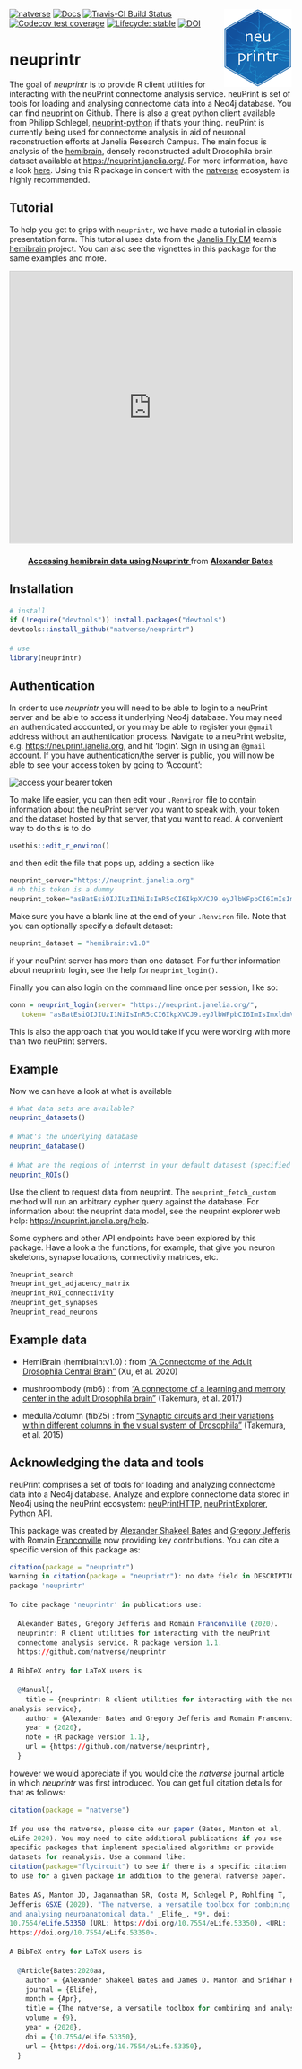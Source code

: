 <!-- README.md is generated from README.Rmd. Please edit that file -->
<!-- badges: start -->

[![natverse](https://img.shields.io/badge/natverse-Part%20of%20the%20natverse-a241b6)](https://natverse.github.io)
[![Docs](https://img.shields.io/badge/docs-100%25-brightgreen.svg)](http://natverse.github.io/neuprintr/reference/)
[![Travis-CI Build
Status](https://api.travis-ci.org/natverse/neuprintr.svg?branch=master)](https://travis-ci.org/natverse/neuprintr)
<img src="man/figures/logo.svg" align="right" height="139" /> [![Codecov
test
coverage](https://codecov.io/gh/natverse/neuprintr/branch/master/graph/badge.svg)](https://codecov.io/gh/natverse/neuprintr?branch=master)
[![Lifecycle:
stable](https://img.shields.io/badge/lifecycle-stable-brightgreen.svg)](https://www.tidyverse.org/lifecycle/#stable)
[![DOI](https://zenodo.org/badge/DOI/10.5281/zenodo.3843544.svg)](https://doi.org/10.5281/zenodo.3843544)
<!-- badges: end -->

neuprintr
=========

The goal of *neuprintr* is to provide R client utilities for interacting
with the neuPrint connectome analysis service. neuPrint is set of tools
for loading and analysing connectome data into a Neo4j database. You can
find [neuprint](https://github.com/connectome-neuprint/neuPrint) on
Github. There is also a great python client available from Philipp
Schlegel,
[neuprint-python](https://github.com/schlegelp/neuprint-python) if
that’s your thing. neuPrint is currently being used for connectome
analysis in aid of neuronal reconstruction efforts at Janelia Research
Campus. The main focus is analysis of the
[hemibrain](https://www.janelia.org/project-team/flyem/hemibrain),
densely reconstructed adult Drosophila brain dataset available at
<https://neuprint.janelia.org/>. For more information, have a look
[here](https://neuprint.janelia.org/help). Using this R package in
concert with the [natverse](https://github.com/natverse/natverse)
ecosystem is highly recommended.

Tutorial
--------

To help you get to grips with `neuprintr`, we have made a tutorial in
classic presentation form. This tutorial uses data from the [Janelia Fly
EM](https://www.janelia.org/project-team/flyem) team’s
[hemibrain](https://www.biorxiv.org/content/10.1101/2020.01.21.911859v1)
project. You can also see the vignettes in this package for the same
examples and more.

<p align="center">
<iframe src="https://www.slideshare.net/slideshow/embed_code/key/GcE2Blzz02nfhM" width="595" height="485" frameborder="0" marginwidth="0" marginheight="0" scrolling="no" style="border:1px solid #CCC; border-width:1px; margin-bottom:5px; max-width: 100%;" allowfullscreen>
</iframe>
</p>

<div align="center" style="margin-bottom:5px">

<strong>
<a href="https://www.slideshare.net/AlexBates4/accessing-hemibrain-data-using-neuprintr-225098909" title="Accessing hemibrain data using Neuprintr " target="_blank">Accessing
hemibrain data using Neuprintr </a> </strong> from
<strong><a href="https://www.slideshare.net/AlexBates4" target="_blank">Alexander
Bates</a></strong>

</div>

Installation
------------

``` r
# install
if (!require("devtools")) install.packages("devtools")
devtools::install_github("natverse/neuprintr")

# use 
library(neuprintr)
```

Authentication
--------------

In order to use *neuprintr* you will need to be able to login to a
neuPrint server and be able to access it underlying Neo4j database. You
may need an authenticated accounted, or you may be able to register your
`@gmail` address without an authentication process. Navigate to a
neuPrint website, e.g. <https://neuprint.janelia.org>, and hit ‘login’.
Sign in using an `@gmail` account. If you have authentication/the server
is public, you will now be able to see your access token by going to
‘Account’:

![access your bearer
token](https://raw.githubusercontent.com/natverse/neuprintr/master/inst/images/bearertoken.png)

To make life easier, you can then edit your `.Renviron` file to contain
information about the neuPrint server you want to speak with, your token
and the dataset hosted by that server, that you want to read. A
convenient way to do this is to do

``` r
usethis::edit_r_environ()
```

and then edit the file that pops up, adding a section like

``` r
neuprint_server="https://neuprint.janelia.org"
# nb this token is a dummy
neuprint_token="asBatEsiOIJIUzI1NiIsInR5cCI6IkpXVCJ9.eyJlbWFpbCI6ImIsImxldmVsIjoicmVhZHdyaXRlIiwiaW1hZ2UtdXJsIjoiaHR0cHM7Ly9saDQuZ29vZ2xldXNlcmNvbnRlbnQuY29tLy1QeFVrTFZtbHdmcy9BQUFBQUFBQUFBDD9BQUFBQUFBQUFBQS9BQ0hpM3JleFZMeEI4Nl9FT1asb0dyMnV0QjJBcFJSZlI6MTczMjc1MjU2HH0.jhh1nMDBPl5A1HYKcszXM518NZeAhZG9jKy3hzVOWEU"
```

Make sure you have a blank line at the end of your `.Renviron` file.
Note that you can optionally specify a default dataset:

``` r
neuprint_dataset = "hemibrain:v1.0"
```

if your neuPrint server has more than one dataset. For further
information about neuprintr login, see the help for `neuprint_login()`.

Finally you can also login on the command line once per session, like
so:

``` r
conn = neuprint_login(server= "https://neuprint.janelia.org/",
   token= "asBatEsiOIJIUzI1NiIsInR5cCI6IkpXVCJ9.eyJlbWFpbCI6ImIsImxldmVsIjoicmVhZHdyaXRlIiwiaW1hZ2UtdXJsIjoiaHR0cHM7Ly9saDQuZ29vZ2xldXNlcmNvbnRlbnQuY29tLy1QeFVrTFZtbHdmcy9BQUFBQUFBQUFBDD9BQUFBQUFBQUFBQS9BQ0hpM3JleFZMeEI4Nl9FT1asb0dyMnV0QjJBcFJSZlI6MTczMjc1MjU2HH0.jhh1nMDBPl5A1HYKcszXM518NZeAhZG9jKy3hzVOWEU")
```

This is also the approach that you would take if you were working with
more than two neuPrint servers.

Example
-------

Now we can have a look at what is available

``` r
# What data sets are available?
neuprint_datasets()

# What's the underlying database
neuprint_database()

# What are the regions of interrst in your default datasest (specified in R.environ, see ?neuprint_login)
neuprint_ROIs()
```

Use the client to request data from neuprint. The
`neuprint_fetch_custom` method will run an arbitrary cypher query
against the database. For information about the neuprint data model, see
the neuprint explorer web help: <https://neuprint.janelia.org/help>.

Some cyphers and other API endpoints have been explored by this package.
Have a look a the functions, for example, that give you neuron
skeletons, synapse locations, connectivity matrices, etc.

``` r
?neuprint_search
?neuprint_get_adjacency_matrix
?neuprint_ROI_connectivity
?neuprint_get_synapses
?neuprint_read_neurons
```

Example data
------------

-   HemiBrain (hemibrain:v1.0) : from [“A Connectome of the Adult
    Drosophila Central
    Brain”](https://www.biorxiv.org/content/10.1101/2020.01.21.911859v1)
    (Xu, et al. 2020)

-   mushroombody (mb6) : from [“A connectome of a learning and memory
    center in the adult Drosophila
    brain”](https://elifesciences.org/articles/26975) (Takemura, et
    al. 2017)

-   medulla7column (fib25) : from [“Synaptic circuits and their
    variations within different columns in the visual system of
    Drosophila”](https://www.pnas.org/content/112/44/13711) (Takemura,
    et al. 2015)

Acknowledging the data and tools
--------------------------------

neuPrint comprises a set of tools for loading and analyzing connectome
data into a Neo4j database. Analyze and explore connectome data stored
in Neo4j using the neuPrint ecosystem:
[neuPrintHTTP](https://github.com/connectome-neuprint/neuPrintHTTP),
[neuPrintExplorer](https://github.com/connectome-neuprint/neuPrintExplorer),
[Python API](https://github.com/connectome-neuprint/neuprint-python).

This package was created by [Alexander Shakeel
Bates](https://scholar.google.com/citations?user=BOVTiXIAAAAJ&hl=en) and
[Gregory Jefferis](https://en.wikipedia.org/wiki/Gregory_Jefferis) with
Romain
[Franconville](https://scholar.google.com/citations?user=I7yBLlsAAAAJ&hl=en)
now providing key contributions. You can cite a specific version of this
package as:

``` r
citation(package = "neuprintr")
Warning in citation(package = "neuprintr"): no date field in DESCRIPTION file of
package 'neuprintr'

To cite package 'neuprintr' in publications use:

  Alexander Bates, Gregory Jefferis and Romain Franconville (2020).
  neuprintr: R client utilities for interacting with the neuPrint
  connectome analysis service. R package version 1.1.
  https://github.com/natverse/neuprintr

A BibTeX entry for LaTeX users is

  @Manual{,
    title = {neuprintr: R client utilities for interacting with the neuPrint connectome
analysis service},
    author = {Alexander Bates and Gregory Jefferis and Romain Franconville},
    year = {2020},
    note = {R package version 1.1},
    url = {https://github.com/natverse/neuprintr},
  }
```

however we would appreciate if you would cite the *natverse* journal
article in which *neuprintr* was first introduced. You can get full
citation details for that as follows:

``` r
citation(package = "natverse")

If you use the natverse, please cite our paper (Bates, Manton et al,
eLife 2020). You may need to cite additional publications if you use
specific packages that implement specialised algorithms or provide
datasets for reanalysis. Use a command like:
citation(package="flycircuit") to see if there is a specific citation
to use for a given package in addition to the general natverse paper.

Bates AS, Manton JD, Jagannathan SR, Costa M, Schlegel P, Rohlfing T,
Jefferis GSXE (2020). "The natverse, a versatile toolbox for combining
and analysing neuroanatomical data." _Elife_, *9*. doi:
10.7554/eLife.53350 (URL: https://doi.org/10.7554/eLife.53350), <URL:
https://doi.org/10.7554/eLife.53350>.

A BibTeX entry for LaTeX users is

  @Article{Bates:2020aa,
    author = {Alexander Shakeel Bates and James D. Manton and Sridhar R. Jagannathan and Marta Costa and Philipp Schlegel and Torsten Rohlfing and Gregory S. X. E. Jefferis},
    journal = {Elife},
    month = {Apr},
    title = {The natverse, a versatile toolbox for combining and analysing neuroanatomical data},
    volume = {9},
    year = {2020},
    doi = {10.7554/eLife.53350},
    url = {https://doi.org/10.7554/eLife.53350},
  }
```
